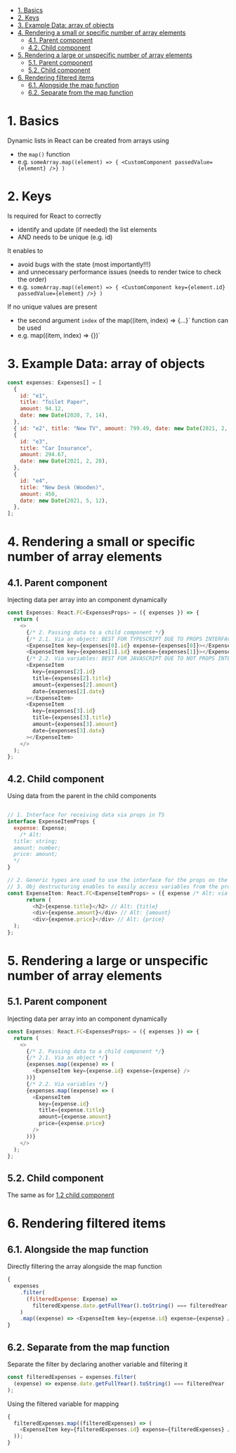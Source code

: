 - [1. Basics](#1-basics)
- [2. Keys](#2-keys)
- [3. Example Data: array of objects](#3-example-data-array-of-objects)
- [4. Rendering a small or specific number of array elements](#4-rendering-a-small-or-specific-number-of-array-elements)
  - [4.1. Parent component](#41-parent-component)
  - [4.2. Child component](#42-child-component)
- [5. Rendering a large or unspecific number of array elements](#5-rendering-a-large-or-unspecific-number-of-array-elements)
  - [5.1. Parent component](#51-parent-component)
  - [5.2. Child component](#52-child-component)
- [6. Rendering filtered items](#6-rendering-filtered-items)
  - [6.1. Alongside the map function](#61-alongside-the-map-function)
  - [6.2. Separate from the map function](#62-separate-from-the-map-function)

# 1. Basics

Dynamic lists in React can be created from arrays using

- the `map()` function
- e.g. `someArray.map((element) => { <CustomComponent passedValue={element} />} )`

# 2. Keys

Is required for React to correctly

- identify and update (if needed) the list elements
- AND needs to be unique (e.g. id)

It enables to

- avoid bugs with the state (most importantly!!!)
- and unnecessary performance issues (needs to render twice to check the order)
- e.g. `someArray.map((element) => { <CustomComponent key={element.id} passedValue={element} />} )`

If no unique values are present

- the second argument `index` of the map((item, index) => {...}` function can be used
- e.g. map((item, index) => {<CustomComponent key={index} passedValue={element} />})`

# 3. Example Data: array of objects

```javascript
const expenses: Expenses[] = [
  {
    id: "e1",
    title: "Toilet Paper",
    amount: 94.12,
    date: new Date(2020, 7, 14),
  },
  { id: "e2", title: "New TV", amount: 799.49, date: new Date(2021, 2, 12) },
  {
    id: "e3",
    title: "Car Insurance",
    amount: 294.67,
    date: new Date(2021, 2, 28),
  },
  {
    id: "e4",
    title: "New Desk (Wooden)",
    amount: 450,
    date: new Date(2021, 5, 12),
  },
];
```

# 4. Rendering a small or specific number of array elements

## 4.1. Parent component

Injecting data per array into an component dynamically

```javascript
const Expenses: React.FC<ExpensesProps> = ({ expenses }) => {
  return (
    <>
      {/* 2. Passing data to a child component */}
      {/* 2.1. Via an object: BEST FOR TYPESCRIPT DUE TO PROPS INTERFACE NEEDED!!! */}
      <ExpenseItem key={expenses[0].id} expense={expenses[0]}></ExpenseItem>
      <ExpenseItem key={expenses[1].id} expense={expenses[1]}></ExpenseItem>
      {/* 2.2. Via variables: BEST FOR JAVASCRIPT DUE TO NOT PROPS INTERFACE!!! */}
      <ExpenseItem
        key={expenses[2].id}
        title={expenses[2].title}
        amount={expenses[2].amount}
        date={expenses[2].date}
      ></ExpenseItem>
      <ExpenseItem
        key={expenses[3].id}
        title={expenses[3].title}
        amount={expenses[3].amount}
        date={expenses[3].date}
      ></ExpenseItem>
    </>
  );
};
```

## 4.2. Child component

Using data from the parent in the child components

```javascript

// 1. Interface for receiving data via props in TS
interface ExpenseItemProps {
  expense: Expense;
    /* Alt:
  title: string;
  amount: number;
  price: amount;
  */
}

// 2. Generic types are used to use the interface for the props on the component
// 3. Obj destructuring enables to easily access variables from the props (e.g. ({title}))
const ExpenseItem: React.FC<ExpenseItemProps> = ({ expense /* Alt: via variables: title, amount, date */ }) => {
      return (
        <h2>{expense.title}</h2> // Alt: {title}
        <div>{expense.amount}</div> // Alt: {amount}
        <div>{expense.price}</div> // Alt: {price}
  );
};
```

# 5. Rendering a large or unspecific number of array elements

## 5.1. Parent component

Injecting data per array into an component dynamically

```javascript
const Expenses: React.FC<ExpensesProps> = ({ expenses }) => {
  return (
    <>
      {/* 2. Passing data to a child component */}
      {/* 2.1. Via an object */}
      {expenses.map((expense) => (
        <ExpenseItem key={expense.id} expense={expense} />
      ))}
      {/* 2.2. Via variables */}
      {expenses.map((expense) => (
        <ExpenseItem
          key={expense.id}
          title={expense.title}
          amount={expense.amount}
          price={expense.price}
        />
      ))}
    </>
  );
};
```

## 5.2. Child component

The same as for [1.2 child component](./rendering-lists.md)

# 6. Rendering filtered items

## 6.1. Alongside the map function

Directly filtering the array alongside the map function

```javascript
{
  expenses
    .filter(
      (filteredExpense: Expense) =>
        filteredExpense.date.getFullYear().toString() === filteredYear
    )
    .map((expense) => <ExpenseItem key={expense.id} expense={expense} />);
}
```

## 6.2. Separate from the map function

Separate the filter by declaring another variable and filtering it

```javascript
const filteredExpenses = expenses.filter(
  (expense) => expense.date.getFullYear().toString() === filteredYear
);
```

Using the filtered variable for mapping

```javascript
{
  filteredExpenses.map((filteredExpenses) => (
    <ExpenseItem key={filteredExpenses.id} expense={filteredExpenses} />
  ));
}
```
